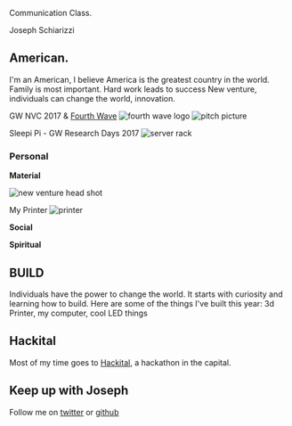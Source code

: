Communication Class.

Joseph Schiarizzi

## American.
I'm an American, I believe America is the greatest country in the world.
Family is most important. Hard work leads to success
New venture, individuals can change the world, innovation.

GW NVC 2017 & [Fourth Wave](Fourthwavestudios.com)
![fourth wave logo](https://raw.githubusercontent.com/jschiarizzi/self-concept/gh-pages/4ws_logo.png)
![pitch picture](https://github.com/jschiarizzi/self-concept/blob/gh-pages/newventurepitch.jpg?raw=true)


Sleepi Pi - GW Research Days 2017
![server rack](https://i.imgur.com/Nki7i1i.jpg "a thing")


### Personal

**Material**

![new venture head shot](https://newventure.gwu.edu/sites/newventure.gwu.edu/files/image/New_Venture_UP_2017_WLA_0068.jpg "go away")

My Printer
![printer](https://i.imgur.com/SBKmszn.jpg)

**Social**


**Spiritual**

## BUILD
Individuals have the power to change the world.  It starts with curiosity and learning how to build.
Here are some of the things I've built this year: 3d Printer, my computer, cool LED things

## Hackital
Most of my time goes to [Hackital](hackital.io), a hackathon in the capital.


## Keep up with Joseph
Follow me on [twitter](twitter.com/cupojoseph) or [github](github.com/jschiarizzi)
